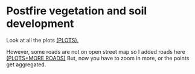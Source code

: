 # Postfire vegetation and soil development

Look at all the plots [(PLOTS).](/allplots_git.geojson)

However, some roads are not on open street map so I added roads here [(PLOTS+MORE ROADS)](/roads_plots_git.geojson)
But, now you have to zoom in more, or the points get aggregated.
